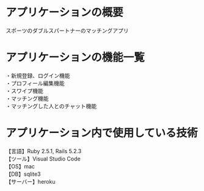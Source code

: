 # アプリケーションの概要
 スポーツのダブルスパートナーのマッチングアプリ

# アプリケーションの機能一覧
 ・新規登録、ログイン機能  
 ・プロフィール編集機能  
 ・スワイプ機能  
 ・マッチング機能  
 ・マッチングした人とのチャット機能  

# アプリケーション内で使用している技術
【言語】Ruby 2.5.1, Rails 5.2.3  
【ツール】Visual Studio Code  
【OS】mac  
【DB】sqlite3  
【サーバー】heroku  
